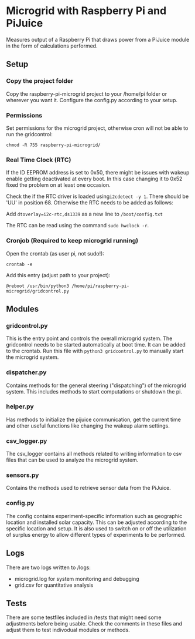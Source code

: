 # Microgrid with Raspberry Pi and PiJuice

Measures output of a Raspberry Pi that draws power from a PiJuice module in the form of calculations performed.


## Setup

### Copy the project folder
Copy the raspberry-pi-microgrid project to your /home/pi folder or wherever you want it. Configure
the config.py according to your setup. 

### Permissions
Set permissions for the microgrid project, otherwise cron will not
be able to run the gridcontrol:

`chmod -R 755 raspberry-pi-microgrid/`

### Real Time Clock (RTC)

If the ID EEPROM address is set to 0x50, there might be issues with wakeup enable getting deactivated at every boot. In this case changing it to 0x52 fixed the problem on at least one occasion.

Check the if the RTC driver is loaded
using`i2cdetect -y 1`. There should be 'UU' in position 68. Otherwise the RTC needs
to be added as follows:

Add `dtoverlay=i2c-rtc,ds1339` as a new line to `/boot/config.txt`

The RTC can be read using the command `sudo hwclock -r`. 

### Cronjob (Required to keep microgrid running) 

Open the crontab (as user pi, not sudo!):

`crontab -e`

Add this entry (adjust path to your project):

`@reboot /usr/bin/python3 /home/pi/raspberry-pi-microgrid/gridcontrol.py`



## Modules

### gridcontrol.py

This is the entry point and controls the overall microgrid system. The
gridcontrol needs to be started automatically at boot time. It can
be added to the crontab. Run this file with `python3 gridcontrol.py`
to manually start the microgrid system. 

### dispatcher.py

Contains methods for the general steering ("dispatching") of the microgrid system. This includes methods to start
computations or shutdown the pi.

### helper.py

Has methods to initialize the pijuice communication, get the current time and other useful functions
like changing the wakeup alarm settings.

### csv_logger.py

The csv_logger contains all methods related to writing information to csv files that can be used to analyze the
microgrid system.

### sensors.py

Contains the methods used to retrieve sensor data from the PiJuice.

### config.py

The config contains experiment-specific information such as geographic location and installed solar capacity. This can
be adjusted according to the specific location and setup. It is also used to switch on or off the
utilization of surplus energy to allow different types of experiments to be performed.

## Logs
There are two logs written to /logs:
- microgrid.log for system monitoring and debugging
- grid.csv for quantitative analysis

## Tests
There are some testfiles included in /tests that might need
some adjustments before being usable. Check the comments in these
files and adjust them to test indivodual modules or
methods. 
